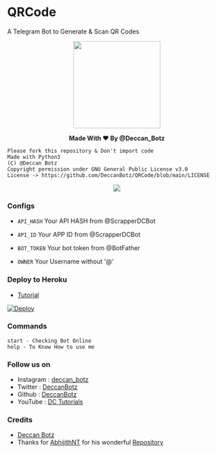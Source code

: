 # QRCode
A Telegram Bot to Generate & Scan QR Codes
<p align="middle">
 <img src = "https://telegra.ph/file/0381a33659644d5f43b50.jpg" width="200" height="200">
</p>
  <b><p align="center">Made With ❤ By @Deccan_Botz</p></b>


```
Please fork this repository & Don't import code
Made with Python3
(C) @Deccan Botz 
Copyright permission under GNU General Public License v3.0
License -> https://github.com/DeccanBotz/QRCode/blob/main/LICENSE
```

<p align="center">
  <a href="https://www.python.org">
    <img src="http://ForTheBadge.com/images/badges/made-with-python.svg">
  </a>
</p>

### Configs
* `API_HASH` Your API HASH from @ScrapperDCBot

* `API_ID` Your APP ID from @ScrapperDCBot

* `BOT_TOKEN` Your bot token from @BotFather

* `OWNER` Your Username without '@'

### Deploy to Heroku
* [Tutorial](https://youtube.com)

[![Deploy](https://www.herokucdn.com/deploy/button.svg)](https://heroku.com/deploy?template=https://github.com/DeccanBotz/QRCode)

### Commands
```
start - Checking Bot Online
help - To Know How to use me
```

### Follow us on 
* Instagram : [deccan_botz](https://www.instagram.com/deccan_botz/)
* Twitter   : [DeccanBotz](https://www.twitter.com/DeccanBotz/)
* Github    : [DeccanBotz](https://github.com/DeccanBotz/)
* YouTube   : [DC Tutorials](https://www.youtube.com/channel/UCt96T3IQs3sM7ZtthNz-tmA)

### Credits 
* [Deccan Botz](https://t.me/Deccan_Botz)
* Thanks for [AbhijithNT](https://github.com/AbhijithNT) for his wonderful [Repository]( https://github.com/AbhijithNT/QRCode-Telegram-bot)
